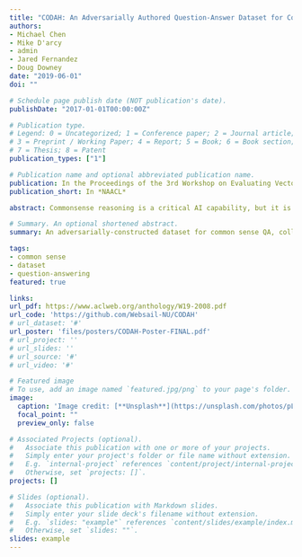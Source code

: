 ```yaml
---
title: "CODAH: An Adversarially Authored Question-Answer Dataset for Common Sense"
authors:
- Michael Chen
- Mike D'arcy
- admin
- Jared Fernandez
- Doug Downey
date: "2019-06-01"
doi: ""

# Schedule page publish date (NOT publication's date).
publishDate: "2017-01-01T00:00:00Z"

# Publication type.
# Legend: 0 = Uncategorized; 1 = Conference paper; 2 = Journal article;
# 3 = Preprint / Working Paper; 4 = Report; 5 = Book; 6 = Book section;
# 7 = Thesis; 8 = Patent
publication_types: ["1"]

# Publication name and optional abbreviated publication name.
publication: In the Proceedings of the 3rd Workshop on Evaluating Vector Space Representations for NLP (RepEval) in conjunction with NAACL
publication_short: In *NAACL*

abstract: Commonsense reasoning is a critical AI capability, but it is difficult to construct challenging datasets that test common sense. Recent neural question answering systems, based on large pre-trained models of language, have already achieved near-human-level performance on commonsense knowledge benchmarks. These systems do not possess human-level common sense, but are able to exploit limitations of the datasets to achieve human-level scores. We introduce the CODAH dataset, an adversarially-constructed evaluation dataset for testing common sense. CODAH forms a challenging extension to the recently-proposed SWAG dataset, which tests commonsense knowledge using sentence-completion questions that describe situations observed in video. To produce a more difficult dataset, we introduce a novel procedure for question acquisition in which workers author questions designed to target weaknesses of state-of-the-art neural question answering systems. Workers are rewarded for submissions that models fail to answer correctly both before and after fine-tuning (in cross-validation). We create 2.8k questions via this procedure and evaluate the performance of multiple state-of-the-art question answering systems on our dataset. We observe a significant gap between human performance, which is 95.3%, and the performance of the best baseline accuracy of 67.5% by the BERT-Large model.

# Summary. An optional shortened abstract.
summary: An adversarially-constructed dataset for common sense QA, collected from Northwestern ML students!

tags:
- common sense
- dataset
- question-answering
featured: true

links:
url_pdf: https://www.aclweb.org/anthology/W19-2008.pdf
url_code: 'https://github.com/Websail-NU/CODAH'
# url_dataset: '#'
url_poster: 'files/posters/CODAH-Poster-FINAL.pdf'
# url_project: ''
# url_slides: ''
# url_source: '#'
# url_video: '#'

# Featured image
# To use, add an image named `featured.jpg/png` to your page's folder.
image:
  caption: 'Image credit: [**Unsplash**](https://unsplash.com/photos/pLCdAaMFLTE)'
  focal_point: ""
  preview_only: false

# Associated Projects (optional).
#   Associate this publication with one or more of your projects.
#   Simply enter your project's folder or file name without extension.
#   E.g. `internal-project` references `content/project/internal-project/index.md`.
#   Otherwise, set `projects: []`.
projects: []

# Slides (optional).
#   Associate this publication with Markdown slides.
#   Simply enter your slide deck's filename without extension.
#   E.g. `slides: "example"` references `content/slides/example/index.md`.
#   Otherwise, set `slides: ""`.
slides: example
---
```

